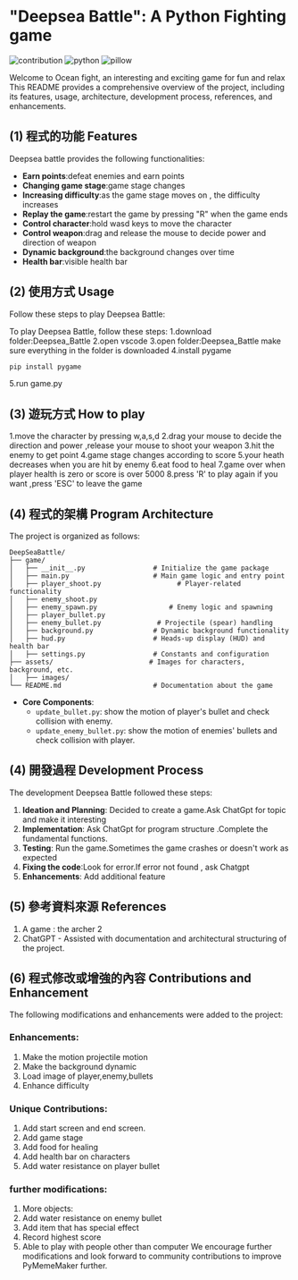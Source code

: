 #  "Deepsea Battle": A Python Fighting game

![contribution](https://img.shields.io/badge/contributions-welcome-blue)
![python](https://img.shields.io/badge/Python-3.9_or_later-green)
![pillow](https://img.shields.io/badge/Pillow-9.0_or_later-green)

Welcome to Ocean fight, an interesting and exciting game for fun and relax This README provides a comprehensive overview of the project, including its features, usage, architecture, development process, references, and enhancements. 

## (1) 程式的功能 Features

Deepsea battle provides the following functionalities:

- **Earn points**:defeat enemies and earn points
- **Changing game stage**:game stage changes
- **Increasing difficulty**:as the game stage moves on , the difficulty increases
- **Replay the game**:restart the game by pressing "R" when the game ends 
- **Control character**:hold wasd keys to move the character
- **Control weapon**:drag and release the mouse to decide power and direction of weapon
- **Dynamic background**:the background changes over time
- **Health bar**:visible health bar 

## (2) 使用方式 Usage

Follow these steps to play Deepsea Battle:

To play Deepsea Battle, follow these steps:
1.download folder:Deepsea_Battle
2.open vscode 
3.open folder:Deepsea_Battle make sure everything in the folder is downloaded
4.install pygame
```bash
pip install pygame
```
5.run game.py

## (3) 遊玩方式 How to play
1.move the character by pressing w,a,s,d 
2.drag your mouse to decide the direction and power ,release your mouse to shoot your weapon
3.hit the enemy to get point
4.game stage changes according to score
5.your heath decreases when you are hit by enemy
6.eat food to heal
7.game over when player health is zero or score is over 5000
8.press 'R' to play again if you want ,press 'ESC' to leave the game

## (4) 程式的架構 Program Architecture

The project is organized as follows:

```
DeepSeaBattle/
├── game/
│   ├── __init__.py                 # Initialize the game package
│   ├── main.py                     # Main game logic and entry point
│   ├── player_shoot.py                   # Player-related functionality
│   ├── enemy_shoot.py
│   ├── enemy_spawn.py                  # Enemy logic and spawning
│   ├── player_bullet.py
│   ├── enemy_bullet.py              # Projectile (spear) handling
│   ├── background.py               # Dynamic background functionality
│   ├── hud.py                      # Heads-up display (HUD) and health bar
│   ├── settings.py                 # Constants and configuration
├── assets/                        # Images for characters, background, etc.
│   ├── images/                     
└── README.md                       # Documentation about the game

```

- **Core Components**:
  - `update_bullet.py`: show the motion of player's bullet and check collision with enemy.
  - `update_enemy_bullet.py`: show the motion of enemies' bullets and check collision with player.

## (4) 開發過程 Development Process

The development Deepsea Battle followed these steps:

1. **Ideation and Planning**: Decided to create a game.Ask ChatGpt for topic and make it interesting
2. **Implementation**: Ask ChatGpt for program structure .Complete the fundamental functions.
3. **Testing**: Run the game.Sometimes the game crashes or doesn't work as expected
4. **Fixing the code**:Look for error.If error not found , ask Chatgpt
4. **Enhancements**: Add additional feature

## (5) 參考資料來源 References

1. A game : the archer 2
2. ChatGPT - Assisted with documentation and architectural structuring of the project.

## (6) 程式修改或增強的內容 Contributions and Enhancement

The following modifications and enhancements were added to the project:
### Enhancements:
1. Make the motion projectile motion
2. Make the background dynamic 
3. Load image of player,enemy,bullets
4. Enhance difficulty

### Unique Contributions:
1. Add start screen and end screen.
2. Add game stage 
3. Add food for healing
4. Add health bar on characters
5. Add water resistance on player bullet

### further modifications:
1. More objects:
2. Add water resistance on enemy bullet
3. Add item that has special effect
4. Record highest score
5. Able to play with people other than computer
We encourage further modifications and look forward to community contributions to improve PyMemeMaker further.

